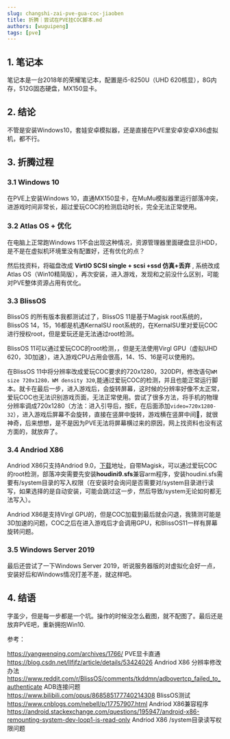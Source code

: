 ```yaml
---
slug: changshi-zai-pve-gua-coc-jiaoben
title: 折腾｜尝试在PVE挂COC脚本.md
authors: [wuguipeng]
tags: [pve]
---
```


<!-- truncate -->


## 1. 笔记本
笔记本是一台2018年的荣耀笔记本，配置是i5-8250U（UHD 620核显），8G内存，512G固态硬盘，MX150显卡。

## 2. 结论
不管是安装Windows10，套娃安卓模拟器，还是直接在PVE里安卓安卓X86虚拟机，都不行。

## 3. 折腾过程

### 3.1 Windows 10
在PVE上安装Windows 10，直通MX150显卡，在MuMu模拟器里运行部落冲突，进游戏时间非常长，超过爱玩COC的检测启动时长，完全无法正常使用。

### 3.2 Atlas OS + 优化
在电脑上正常跑Windows 11不会出现这种情况，资源管理器里面硬盘显示HDD，是不是在虚拟机环境里没有配置好，还有优化的点？

然后找资料，将磁盘改成 **VirtIO SCSI single + scsi +ssd 仿真+丢弃** , 系统改成Atlas OS（Win10精简版），再次安装，进入游戏，发现和之前没什么区别，可能对PVE整体资源占用有优化。

### 3.3 BlissOS
BlissOS 的所有版本我都测试过了，BlissOS 11是基于Magisk root系统的，BlissOS 14，15，16都是机遇KernalSU root系统的，在KernalSU里对爱玩COC进行授权root，但是爱玩还是无法通过root检测。

BlissOS 11可以通过爱玩COC的root检测，，但是无法使用Virgl GPU（虚拟UHD 620，3D加速），进入游戏CPU占用会很高，14、15、16是可以使用的。

在BlissOS 11中将分辨率改成爱玩COC要求的720x1280，320DPI，修改语句```WM size 720x1280，WM density 320```,能通过爱玩COC的检测，并且也能正常运行脚本。就卡在最后一步，进入游戏后，会旋转屏幕，这时候的分辨率好像不太正常，爱玩COC也无法识别游戏页面，无法正常使用。尝试了很多方法，将手机的物理分辨率调成720x1280（方法：进入引导后，按E，在后面添加```video=720x1280-32```），进入游戏后屏幕不会旋转，直接在竖屏中旋转，游戏横在竖屏中间🤔，就很神奇，后来想想，是不是因为PVE无法将屏幕横过来的原因，网上找资料也没有这方面的，就放弃了。

### 3.4 Andriod X86
Andriod X86只支持Andriod 9.0，[下载](https://mirrors.dotsrc.org/osdn/androidx86magisk/71968/)地址，自带Magisk，可以通过爱玩COC的root检测，部落冲突需要先安装**houdini9.sfs**兼容arm程序，安装houdini.sfs需要有/system目录的写入权限（在安装时会询问是否需要对/system目录进行读写，如果选择的是自动安装，可能会跳过这一步，然后导致/system无论如何都无法写入）。

Andriod X86是支持Virgl GPU的，但是COC加载到最后就会闪退，我猜测可能是3D加速的问题，COC之后在进入游戏后才会调用GPU，和BlissOS11一样有屏幕旋转问题。

### 3.5 Windows Server 2019
最后还尝试了一下Windows Server 2019，听说服务器版的对虚拟化会好一点，安装好后和Windows情况打差不差，就这样吧。

## 4. 结语
字虽少，但是每一步都是一个坑。操作的时候没怎么截图，就不配图了。最后还是放弃PVE吧，重新拥抱Win10.


参考：

https://yangwenqing.com/archives/1766/  PVE显卡直通
https://blog.csdn.net/llfjfz/article/details/53424026 Andriod X86 分辨率修改办法
https://www.reddit.com/r/BlissOS/comments/tkddmn/adbovertcp_failed_to_authenticate ADB连接问题
https://www.bilibili.com/opus/868585177740214308 BlissOS测试
https://www.cnblogs.com/nebell/p/17757907.html Andriod X86兼容程序
https://android.stackexchange.com/questions/195947/android-x86-remounting-system-dev-loop1-is-read-only Andriod X86 /system目录读写权限问题
 
